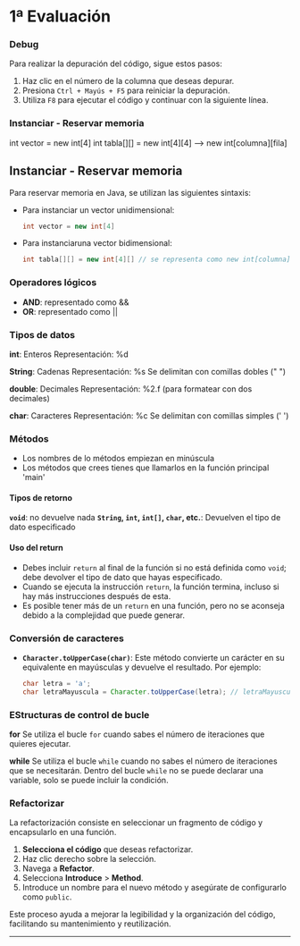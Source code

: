 # 1ª Evaluación

### Debug

Para realizar la depuración del código, sigue estos pasos:
1. Haz clic en el número de la columna que deseas depurar.
2. Presiona `Ctrl + Mayús + F5` para reiniciar la depuración.
3. Utiliza `F8` para ejecutar el código y continuar con la siguiente línea.

### Instanciar - Reservar memoria

int vector = new int[4] 
int tabla[][] = new int[4][4] --> new int[columna][fila]

## Instanciar - Reservar memoria

Para reservar memoria en Java, se utilizan las siguientes sintaxis:

- Para instanciar un vector unidimensional:
  ```java
  int vector = new int[4]
- Para instanciaruna vector bidimensional:
  ```java
  int tabla[][] = new int[4][] // se representa como new int[columna][fila]

### Operadores lógicos

- **AND**: representado como &&
- **OR**: representado como ||

### Tipos de datos

**int**: Enteros
Representación: %d

**String**: Cadenas
Representación: %s 
Se delimitan con comillas dobles (" ")

**double**: Decimales 
Representación: %2.f (para formatear con dos decimales)

**char**: Caracteres
Representación: %c 
Se delimitan con comillas simples (' ')

### Métodos

- Los nombres de lo métodos empiezan en minúscula
- Los métodos que crees tienes que llamarlos en la función principal 'main'

#### Tipos de retorno

**`void`**: no devuelve nada
**`String`, `int`, `int[]`, `char`, etc.**: Devuelven el tipo de dato especificado

#### Uso del return

- Debes incluir `return` al final de la función si no está definida como `void`; debe devolver el tipo de dato que hayas especificado.
- Cuando se ejecuta la instrucción `return`, la función termina, incluso si hay más instrucciones después de esta.
- Es posible tener más de un `return` en una función, pero no se aconseja debido a la complejidad que puede generar.


### Conversión de caracteres

- **`Character.toUpperCase(char)`**: Este método convierte un carácter en su equivalente en mayúsculas y devuelve el resultado. Por ejemplo:

  ```java
  char letra = 'a';
  char letraMayuscula = Character.toUpperCase(letra); // letraMayuscula será 'A'

### EStructuras de control de bucle

**for**
Se utiliza el bucle `for` cuando sabes el número de iteraciones que quieres ejecutar.

**while**
Se utiliza el bucle `while` cuando no sabes el número de iteraciones que se necesitarán.
Dentro del bucle `while` no se puede declarar una variable, solo se puede incluir la condición.


### Refactorizar

La refactorización consiste en seleccionar un fragmento de código y encapsularlo en una función. 

1. **Selecciona el código** que deseas refactorizar.
2. Haz clic derecho sobre la selección.
3. Navega a **Refactor**.
4. Selecciona **Introduce** > **Method**.
5. Introduce un nombre para el nuevo método y asegúrate de configurarlo como `public`.

Este proceso ayuda a mejorar la legibilidad y la organización del código, facilitando su mantenimiento y reutilización.

---
